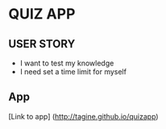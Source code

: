 # QUIZ APP

## USER STORY

- I want to test my knowledge
- I need set a time limit for myself 

## App
[Link to app] (http://tagine.github.io/quizapp)

<!-- Notes to self:

+ Activity 20-22 for Local Storage reference (week 04)

Strategy

0- Create a landing page for the quiz itself (include quiz name, subject, welcome, must be responsive)
Click event to start quiz (button, start quiz)

H1, image, bg image, H1 quiz name, welcome


1-  New "page" loads
    First set of questions load
    Timer is counting down
    Submit button

.ready(), ordered list of buttons, correct onclick increases time to timer, incorrect button decreases time from timer

2-  Timer increases or decreases
    New "page" loads with new questions
    Time is counting down
    Submit button

.ready(), ordered list of buttons, correct onclic increases time to timer, incorrect button decreases time from timer

3-  Timer increases or decreases
    New "page" loads with new questions
    Time is counting down
    Submit button

.ready(), ordered list of buttons, correct onclick increases time to timer, incorrect button decreases time from timer

4-  Timer increases or decreases
    New "page" loads with new questions
    Time is counting down
    Submit button

.ready(), ordered list of buttons, correct onclick increases time to timer, incorrect button decreases time from timer

5-  Timer increases or decreases
    New "page" loads with new questions
    Time is counting down
    Submit button

.ready(), ordered list of buttons, correct onclick increases time to timer, incorrect button decreases time from timer

6- Score displayed using timer value, with image


.onClick () is how we add an event listener
.ready() is how we load information after the page loads

"this" is your representation of the scope of the object

//QUIZ CONTENT//

Who produced Janet Jackson's first LP?

a. Larry Levan
b. Giorgio Moroder
c. Timbaland
d. Prince

What was the name of Janet's first LP?

a. Dream Street
b. Control
c. The Velvet Rope
d. Janet


How many albums has Janet released?

a. 4
b. 9
c. 11
d. 20


Where is Janet Jackson from?

a. Philadelphia, PA
b. Skokie, IL
c. Gary, IN
d. Beaverton, OR


What soundtrack was Janet Jackson's music featured on?

a. The Nutty Professor
b. Die Hard
c. Armageddon
d. Face Off


 -->
